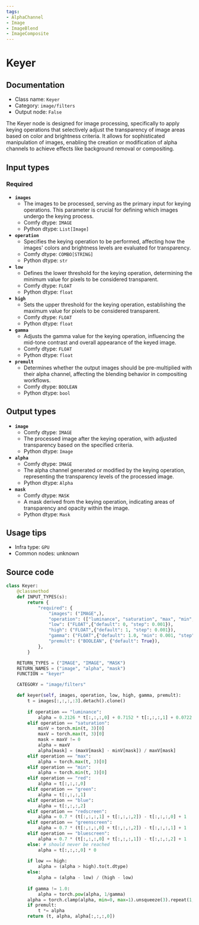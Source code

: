 ```yaml
---
tags:
- AlphaChannel
- Image
- ImageBlend
- ImageComposite
---
```


# Keyer
## Documentation
- Class name: `Keyer`
- Category: `image/filters`
- Output node: `False`

The Keyer node is designed for image processing, specifically to apply keying operations that selectively adjust the transparency of image areas based on color and brightness criteria. It allows for sophisticated manipulation of images, enabling the creation or modification of alpha channels to achieve effects like background removal or compositing.
## Input types
### Required
- **`images`**
    - The images to be processed, serving as the primary input for keying operations. This parameter is crucial for defining which images undergo the keying process.
    - Comfy dtype: `IMAGE`
    - Python dtype: `List[Image]`
- **`operation`**
    - Specifies the keying operation to be performed, affecting how the images' colors and brightness levels are evaluated for transparency.
    - Comfy dtype: `COMBO[STRING]`
    - Python dtype: `str`
- **`low`**
    - Defines the lower threshold for the keying operation, determining the minimum value for pixels to be considered transparent.
    - Comfy dtype: `FLOAT`
    - Python dtype: `float`
- **`high`**
    - Sets the upper threshold for the keying operation, establishing the maximum value for pixels to be considered transparent.
    - Comfy dtype: `FLOAT`
    - Python dtype: `float`
- **`gamma`**
    - Adjusts the gamma value for the keying operation, influencing the mid-tone contrast and overall appearance of the keyed image.
    - Comfy dtype: `FLOAT`
    - Python dtype: `float`
- **`premult`**
    - Determines whether the output images should be pre-multiplied with their alpha channel, affecting the blending behavior in compositing workflows.
    - Comfy dtype: `BOOLEAN`
    - Python dtype: `bool`
## Output types
- **`image`**
    - Comfy dtype: `IMAGE`
    - The processed image after the keying operation, with adjusted transparency based on the specified criteria.
    - Python dtype: `Image`
- **`alpha`**
    - Comfy dtype: `IMAGE`
    - The alpha channel generated or modified by the keying operation, representing the transparency levels of the processed image.
    - Python dtype: `Alpha`
- **`mask`**
    - Comfy dtype: `MASK`
    - A mask derived from the keying operation, indicating areas of transparency and opacity within the image.
    - Python dtype: `Mask`
## Usage tips
- Infra type: `GPU`
- Common nodes: unknown


## Source code
```python
class Keyer:
    @classmethod
    def INPUT_TYPES(s):
        return {
            "required": {
                "images": ("IMAGE",),
                "operation": (["luminance", "saturation", "max", "min", "red", "green", "blue", "redscreen", "greenscreen", "bluescreen"],),
                "low": ("FLOAT",{"default": 0, "step": 0.001}),
                "high": ("FLOAT",{"default": 1, "step": 0.001}),
                "gamma": ("FLOAT",{"default": 1.0, "min": 0.001, "step": 0.001}),
                "premult": ("BOOLEAN", {"default": True}),
            },
        }

    RETURN_TYPES = ("IMAGE", "IMAGE", "MASK")
    RETURN_NAMES = ("image", "alpha", "mask")
    FUNCTION = "keyer"

    CATEGORY = "image/filters"

    def keyer(self, images, operation, low, high, gamma, premult):
        t = images[:,:,:,:3].detach().clone()
        
        if operation == "luminance":
            alpha = 0.2126 * t[:,:,:,0] + 0.7152 * t[:,:,:,1] + 0.0722 * t[:,:,:,2]
        elif operation == "saturation":
            minV = torch.min(t, 3)[0]
            maxV = torch.max(t, 3)[0]
            mask = maxV != 0
            alpha = maxV
            alpha[mask] = (maxV[mask] - minV[mask]) / maxV[mask]
        elif operation == "max":
            alpha = torch.max(t, 3)[0]
        elif operation == "min":
            alpha = torch.min(t, 3)[0]
        elif operation == "red":
            alpha = t[:,:,:,0]
        elif operation == "green":
            alpha = t[:,:,:,1]
        elif operation == "blue":
            alpha = t[:,:,:,2]
        elif operation == "redscreen":
            alpha = 0.7 * (t[:,:,:,1] + t[:,:,:,2]) - t[:,:,:,0] + 1
        elif operation == "greenscreen":
            alpha = 0.7 * (t[:,:,:,0] + t[:,:,:,2]) - t[:,:,:,1] + 1
        elif operation == "bluescreen":
            alpha = 0.7 * (t[:,:,:,0] + t[:,:,:,1]) - t[:,:,:,2] + 1
        else: # should never be reached
            alpha = t[:,:,:,0] * 0
        
        if low == high:
            alpha = (alpha > high).to(t.dtype)
        else:
            alpha = (alpha - low) / (high - low)
        
        if gamma != 1.0:
            alpha = torch.pow(alpha, 1/gamma)
        alpha = torch.clamp(alpha, min=0, max=1).unsqueeze(3).repeat(1,1,1,3)
        if premult:
            t *= alpha
        return (t, alpha, alpha[:,:,:,0])

```
